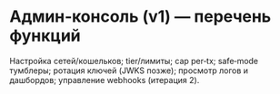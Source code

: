 # Админ‑консоль (v1) — перечень функций
Настройка сетей/кошельков; tier/лимиты; cap per‑tx; safe‑mode тумблеры; ротация ключей (JWKS позже); просмотр логов и дашбордов; управление webhooks (итерация 2).
